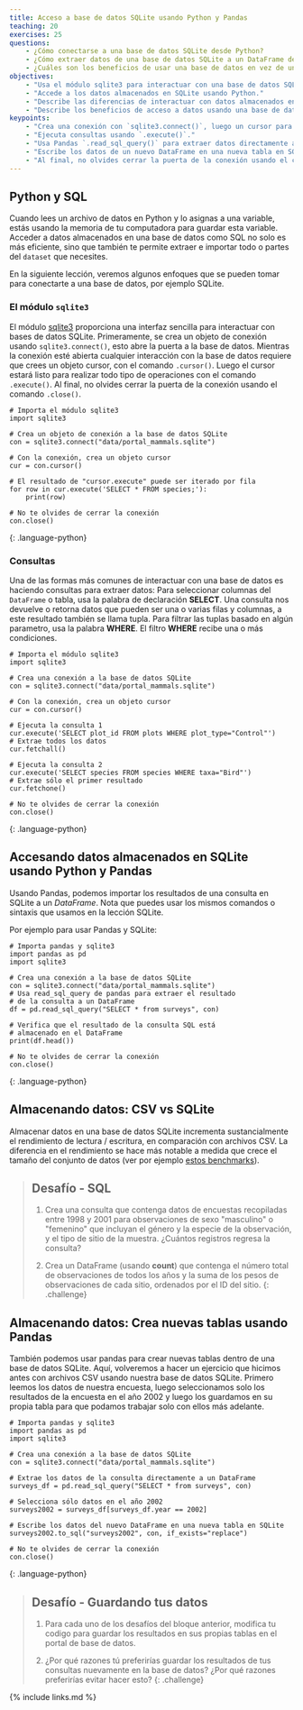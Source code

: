 ```yaml
---
title: Acceso a base de datos SQLite usando Python y Pandas
teaching: 20
exercises: 25
questions:
    - ¿Cómo conectarse a una base de datos SQLite desde Python?
    - ¿Cómo extraer datos de una base de datos SQLite a un DataFrame de Python?
    - ¿Cuáles son los beneficios de usar una base de datos en vez de un archivo CSV?
objectives:
    - "Usa el módulo sqlite3 para interactuar con una base de datos SQL."
    - "Accede a los datos almacenados en SQLite usando Python."
    - "Describe las diferencias de interactuar con datos almacenados en un archivo CSV y datos almacenados en SQLite."
    - "Describe los beneficios de acceso a datos usando una base de datos en comparación con un archivo CSV."
keypoints:
    - "Crea una conexión con `sqlite3.connect()`, luego un cursor para consultas con `.cursor()`."
    - "Ejecuta consultas usando `.execute()`."
    - "Usa Pandas `.read_sql_query()` para extraer datos directamente a un DataFrame."
    - "Escribe los datos de un nuevo DataFrame en una nueva tabla en SQLite usando `.to_sql()`."
    - "Al final, no olvides cerrar la puerta de la conexión usando el comando `.close()`."
---
```


## Python y SQL

Cuando lees un archivo de datos en Python y lo asignas a una variable, estás usando la memoria de tu computadora para guardar esta variable. Acceder a datos almacenados en una base de datos como SQL no solo es más eficiente, sino que también te permite extraer e importar todo o partes del `dataset` que necesites.

En la siguiente lección, veremos algunos enfoques que se pueden tomar para conectarte a una base de datos, por ejemplo SQLite.

### El módulo `sqlite3`

El módulo [sqlite3] proporciona una interfaz sencilla para interactuar con bases de datos SQLite. Primeramente, se crea un objeto de conexión usando `sqlite3.connect()`, esto abre la puerta a la base de datos. Mientras la conexión esté abierta cualquier interacción con la base de datos requiere que crees un objeto cursor, con el comando `.cursor()`. Luego el cursor estará listo para realizar todo tipo de operaciones con el comando `.execute()`. Al final, no olvides cerrar la puerta de la conexión usando el comando `.close()`.

[sqlite3]: https://docs.python.org/3/library/sqlite3.html

~~~
# Importa el módulo sqlite3
import sqlite3

# Crea un objeto de conexión a la base de datos SQLite
con = sqlite3.connect("data/portal_mammals.sqlite")

# Con la conexión, crea un objeto cursor
cur = con.cursor()

# El resultado de "cursor.execute" puede ser iterado por fila
for row in cur.execute('SELECT * FROM species;'):
    print(row)

# No te olvides de cerrar la conexión
con.close()
~~~
{: .language-python}

### Consultas

Una de las formas más comunes de interactuar con una base de datos es haciendo consultas para extraer datos:
Para seleccionar columnas del `DataFrame` o tabla, usa la palabra de declaración **SELECT**.
Una consulta nos devuelve o retorna datos que pueden ser una o varias filas y columnas, a este resultado también se llama tupla. Para filtrar las tuplas basado en algún parametro, usa la palabra **WHERE**. El filtro **WHERE** recibe una o más condiciones.

~~~
# Importa el módulo sqlite3
import sqlite3

# Crea una conexión a la base de datos SQLite
con = sqlite3.connect("data/portal_mammals.sqlite")

# Con la conexión, crea un objeto cursor
cur = con.cursor()

# Ejecuta la consulta 1
cur.execute('SELECT plot_id FROM plots WHERE plot_type="Control"')
# Extrae todos los datos
cur.fetchall()

# Ejecuta la consulta 2
cur.execute('SELECT species FROM species WHERE taxa="Bird"')
# Extrae sólo el primer resultado
cur.fetchone()

# No te olvides de cerrar la conexión
con.close()
~~~
{: .language-python}

##  Accesando datos almacenados en SQLite usando Python y Pandas

Usando Pandas, podemos importar los resultados de una consulta en SQLite a un *DataFrame*. Nota que puedes usar los mismos comandos o sintaxis que usamos en la lección SQLite. 

Por ejemplo para usar Pandas y SQLite:

~~~
# Importa pandas y sqlite3
import pandas as pd
import sqlite3

# Crea una conexión a la base de datos SQLite
con = sqlite3.connect("data/portal_mammals.sqlite")
# Usa read_sql_query de pandas para extraer el resultado
# de la consulta a un DataFrame
df = pd.read_sql_query("SELECT * from surveys", con)

# Verifica que el resultado de la consulta SQL está
# almacenado en el DataFrame
print(df.head())

# No te olvides de cerrar la conexión
con.close()
~~~
{: .language-python}

## Almacenando datos: CSV vs SQLite

Almacenar datos en una base de datos SQLite incrementa sustancialmente el rendimiento de lectura / escritura, en comparación con archivos CSV. La diferencia en el rendimiento se hace más notable a medida que crece el tamaño del conjunto de datos (ver por ejemplo [estos benchmarks]).

[estos benchmarks]: http://sebastianraschka.com/Articles/2013_sqlite_database.html#results-and-conclusions


> ## Desafío - SQL
>
> 1. Crea una consulta que contenga datos de encuestas recopiladas entre 1998 y 2001 
> para observaciones de sexo "masculino" o "femenino" que incluyan el género y la especie de la observación,
> y el tipo de sitio de la muestra. ¿Cuántos registros regresa la consulta?
>
> 2. Crea un DataFrame (usando **count**) que contenga el número total de observaciones
> de todos los años y la suma de los pesos de observaciones de cada sitio, ordenados por
> el ID del sitio.
{: .challenge}

## Almacenando datos: Crea nuevas tablas usando Pandas

También podemos usar pandas para crear nuevas tablas dentro de una base de datos SQLite. Aquí, volveremos a hacer un ejercicio que hicimos antes con archivos CSV usando nuestra base de datos SQLite. Primero leemos los datos de nuestra encuesta, luego seleccionamos solo los resultados de la encuesta en el año 2002 y luego los guardamos en su propia tabla para que podamos trabajar solo con ellos más adelante.

~~~
# Importa pandas y sqlite3
import pandas as pd
import sqlite3

# Crea una conexión a la base de datos SQLite
con = sqlite3.connect("data/portal_mammals.sqlite")

# Extrae los datos de la consulta directamente a un DataFrame
surveys_df = pd.read_sql_query("SELECT * from surveys", con)

# Selecciona sólo datos en el año 2002
surveys2002 = surveys_df[surveys_df.year == 2002]

# Escribe los datos del nuevo DataFrame en una nueva tabla en SQLite
surveys2002.to_sql("surveys2002", con, if_exists="replace")

# No te olvides de cerrar la conexión
con.close()
~~~
{: .language-python}

> ## Desafío - Guardando tus datos
>
> 1. Para cada uno de los desafíos del bloque anterior, modifica tu codigo para guardar los resultados en sus propias tablas en el portal de base de datos.
>
> 2. ¿Por qué razones tú preferirías guardar los resultados de tus consultas nuevamente en la base de datos? 
> ¿Por qué razones preferirías evitar hacer esto?
{: .challenge}

{% include links.md %}
